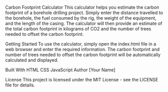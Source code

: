 Carbon Footprint Calculator
This calculator helps you estimate the carbon footprint of a borehole drilling project. Simply enter the distance travelled to the borehole, the fuel consumed by the rig, the weight of the equipment, and the length of the casing. The calculator will then provide an estimate of the total carbon footprint in kilograms of CO2 and the number of trees needed to offset the carbon footprint.

Getting Started
To use the calculator, simply open the index.html file in a web browser and enter the required information. The carbon footprint and number of trees needed to offset the carbon footprint will be automatically calculated and displayed.

Built With
HTML
CSS
JavaScript
Author
[Your Name]

License
This project is licensed under the MIT License - see the LICENSE file for details.
